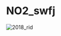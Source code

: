 # NO2_swfj
![2018_rid](https://user-images.githubusercontent.com/46747475/190354436-843e0e7b-6d71-40dc-9c0c-b3b50ab26c0e.jpg)

